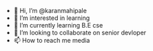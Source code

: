 - 👋 Hi, I’m @karanmahipale
- 👀 I’m interested in learning 
- 🌱 I’m currently learning B.E cse 
- 💞️ I’m looking to collaborate on senior devloper
- 📫 How to reach me media


<!---
karanmahipale/karanmahipale is a ✨ special ✨ repository because its `README.md` (this file) appears on your GitHub profile.
You can click the Preview link to take a look at your changes.
--->
